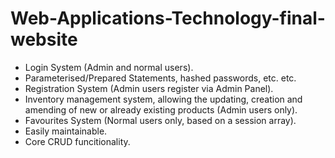 # Web-Applications-Technology-final-website
- Login System (Admin and normal users).
- Parameterised/Prepared Statements, hashed passwords, etc. etc.
- Registration System (Admin users register via Admin Panel).
- Inventory management system, allowing the updating, creation and amending of new or already existing products (Admin users only).
- Favourites System (Normal users only, based on a session array).
- Easily maintainable.
- Core CRUD funcitionality.
